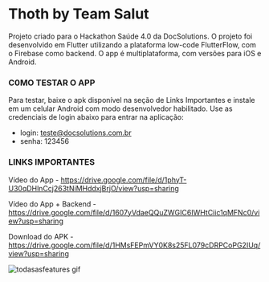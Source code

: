 # Thoth by Team Salut

Projeto criado para o Hackathon  Saúde 4.0 da DocSolutions. 
O projeto foi desenvolvido em Flutter utilizando a plataforma low-code FlutterFlow, com o Firebase como backend. 
O app é multiplataforma, com versões para iOS e Android.


### C0MO TESTAR O APP

Para testar, baixe o apk disponível na seção de Links Importantes e instale em um celular Android com modo desenvolvedor habilitado. 
Use as credenciais de login abaixo para entrar na aplicação:

- login: teste@docsolutions.com.br
- senha: 123456


### LINKS IMPORTANTES

Vídeo do App - https://drive.google.com/file/d/1phyT-U30qDHlnCcj263tNiMHddxjBrjO/view?usp=sharing

Vídeo do App + Backend - https://drive.google.com/file/d/1607yVdaeQQuZWGIC6IWHtCiic1qMFNc0/view?usp=sharing

Download do APK - https://drive.google.com/file/d/1HMsFEPmVY0K8s25FL079cDRPCoPG2IUq/view?usp=sharing



![todasasfeatures gif](https://github.com/renatimxr/Thoth---Team-Salut/assets/173636085/699b9265-eac6-48d5-bd5c-13ba5f3ab70d)

